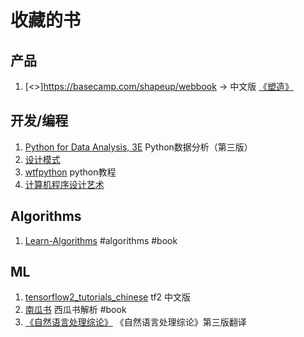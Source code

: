 # 收藏的书


## 产品


1. [<<Shape Up>>]https://basecamp.com/shapeup/webbook -> 中文版 [《塑造》](https://p-c8wi.tower.im/p/54rp)


## 开发/编程
1. [Python for Data Analysis, 3E](https://wesmckinney.com/book/)   Python数据分析（第三版）
2. [设计模式](https://refactoringguru.cn/design-patterns/catalog) 
3. [wtfpython](https://github.com/leisurelicht/wtfpython-cn) python教程
4. [计算机程序设计艺术](https://zh.wikipedia.org/wiki/计算机程序设计艺术)


## Algorithms

1. [Learn-Algorithms](https://github.com/nonstriater/Learn-Algorithms) #algorithms #book

## ML

1. [tensorflow2_tutorials_chinese](https://github.com/czy36mengfei/tensorflow2_tutorials_chinese) tf2 中文版
2. [南瓜书](https://github.com/datawhalechina/pumpkin-book) 西瓜书解析 #book
3. [《自然语言处理综论》](https://github.com/secsilm/slp3-zh) 《自然语言处理综论》第三版翻译
